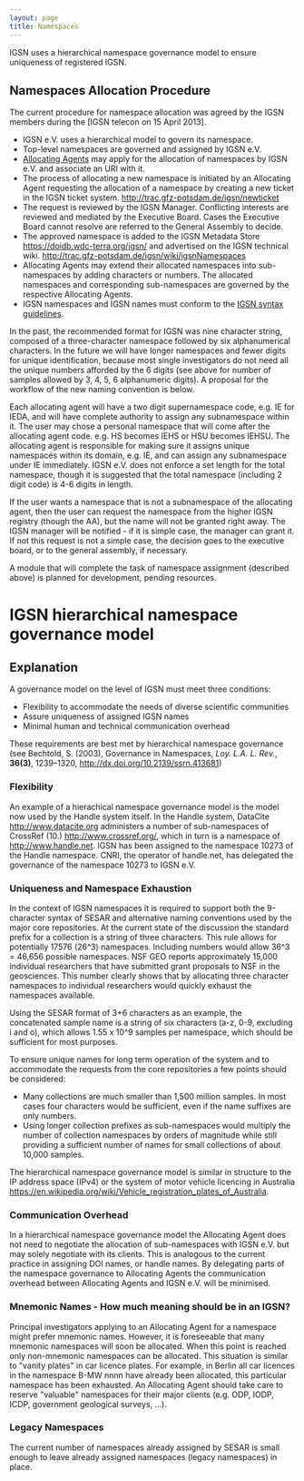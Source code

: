 ```yaml
---
layout: page
title: Namespaces
---
```

IGSN uses a hierarchical namespace governance model to ensure uniqueness of registered IGSN.

## Namespaces Allocation Procedure ##

The current procedure for namespace allocation was agreed by the IGSN members during the [IGSN telecon on 15 April 2013].

  - IGSN e.V. uses a hierarchical model to govern its namespace.
  - Top-level namespaces are governed and assigned by IGSN e.V.
  - [Allocating Agents](../agents) may apply for the allocation of namespaces by IGSN e.V. and associate an URI with it.
  - The process of allocating a new namespace is initiated by an Allocating Agent requesting the allocation of a namespace by creating a new ticket in the IGSN ticket system. <http://trac.gfz-potsdam.de/igsn/newticket>
  - The request is reviewed by the IGSN Manager. Conflicting interests are reviewed and mediated by the Executive Board. Cases the Executive Board cannot resolve are referred to the General Assembly to decide.
  - The approved namespace is added to the IGSN Metadata Store <https://doidb.wdc-terra.org/igsn/> and advertised on the IGSN technical wiki. <http://trac.gfz-potsdam.de/igsn/wiki/igsnNamespaces>
  - Allocating Agents may extend their allocated namespaces into sub-namespaces by adding characters or numbers. The allocated namespaces and corresponding sub-namespaces are governed by the respective Allocating Agents.
  - IGSN namespaces and IGSN names must conform to the [IGSN syntax guidelines](../syntax).

In the past, the recommended format for IGSN was nine character string, composed of a three-character namespace followed by six alphanumerical characters. In the future we will have longer namespaces and fewer digits for unique identification, because most single investigators do not need all the unique numbers afforded by the 6 digits (see above for number of samples allowed by 3, 4, 5, 6 alphanumeric digits). A proposal for the workflow of the new naming convention is below.

Each allocating agent will have a two digit supernamespace code, e.g. IE for IEDA, and will have complete authority to assign any subnamespace within it. The user may chose a personal namespace that will come after the allocating agent code. e.g. HS becomes IEHS or HSU becomes IEHSU. The allocating agent is responsible for making sure it assigns unique namespaces within its domain, e.g. IE, and can assign any subnamespace under IE immediately. IGSN e.V. does not enforce a set length for the total namespace, though it is suggested that the total namespace (including 2 digit code) is 4-6 digits in length.

If the user wants a namespace that is not a subnamespace of the allocating agent, then the user  can request the namespace from the higher IGSN registry (though the AA), but the name will not be granted right away. The IGSN manager will be notified - if it is simple case, the manager can grant it. If not this request is not a simple case, the decision goes to the executive board, or to the general assembly, if necessary. 

A module that will complete the task of namespace assignment (described above) is planned for development, pending resources.

# IGSN hierarchical namespace governance model #


## Explanation ##


A governance model on the level of IGSN must meet three conditions:

  - Flexibility to accommodate the needs of diverse scientific communities
  - Assure uniqueness of assigned IGSN names
  - Minimal human and technical communication overhead

These requirements are best met by hierarchical namespace governance (see Bechtold, S. (2003), Governance in Namespaces, *Loy. L.A. L. Rev.*, **36(3)**, 1239–1320, <http://dx.doi.org/10.2139/ssrn.413681>)

### Flexibility ###


An example of a hierachical namespace governance model is the model now used by the Handle system itself. In the Handle system, DataCite <http://www.datacite.org> administers a number of sub-namespaces of CrossRef (10.) <http://www.crossref.org/>, which in turn is a namespace of <http://www.handle.net>. IGSN has been assigned to the namespace 10273 of the Handle namespace. CNRI, the operator of handle.net, has delegated the governance of the namespace 10273 to IGSN e.V.


### Uniqueness and Namespace Exhaustion ###


In the context of IGSN namespaces it is required to support both the 9-character syntax of SESAR and alternative naming conventions used by the major core repositories. At the current state of the discussion the standard prefix for a collection is a string of three characters. This rule allows for potentially 17576 (26^3) namespaces. Including numbers would allow 36^3 = 46,656 possible namespaces. NSF GEO reports approximately 15,000 individual researchers that have submitted grant proposals to NSF in the geosciences. This number clearly shows that by allocating three character namespaces to individual researchers would quickly exhaust the namespaces available.

Using the SESAR format of 3+6 characters as an example, the concatenated sample name is a string of six characters (a-z, 0-9, excluding i and o), which allows 1.55 x 10^9 samples per namespace, which should be sufficient for most purposes.

To ensure unique names for long term operation of the system and to accommodate the requests from the core repositories a few points should be considered:

  - Many collections are much smaller than 1,500 million samples. In most cases four characters would be sufficient, even if the name suffixes are only numbers.
  - Using longer collection prefixes as sub-namespaces would multiply the number of collection namespaces by orders of magnitude while still providing a sufficient number of names for small collections of about 10,000 samples.

The hierarchical namespace governance model is similar in structure to the IP address space (IPv4) or the system of motor vehicle licencing in Australia <https://en.wikipedia.org/wiki/Vehicle_registration_plates_of_Australia>.

### Communication Overhead ###

In a hierarchical namespace governance model the Allocating Agent does not need to negotiate the allocation of sub-namespaces with IGSN e.V. but may solely negotiate with its clients. This is analogous to the current practice in assigning DOI names, or handle names. By delegating parts of the namespace governance to Allocating Agents the communication overhead between Allocating Agents and IGSN e.V. will be minimised.

### Mnemonic Names - How much meaning should be in an IGSN? ###

Principal investigators applying to an Allocating Agent for a namespace might prefer mnemonic names. However, it is foreseeable that many mnemonic namespaces will soon be allocated. When this point is reached only non-mnemonic namespaces can be allocated. This situation is similar to "vanity plates" in car licence plates. For example, in Berlin all car licences in the namespace B-MW nnnn have already been allocated, this particular namespace has been exhausted. An Allocating Agent should take care to reserve "valuable" namespaces for their major clients (e.g. ODP, IODP, ICDP, government geological surveys, ...).

### Legacy Namespaces ###

The current number of namespaces already assigned by SESAR is small enough to leave already assigned namespaces (legacy namespaces) in place.
